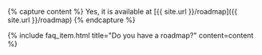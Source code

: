 {% capture content %}
Yes, it is available at [{{ site.url }}/roadmap]({{ site.url }}/roadmap)
{% endcapture %}

{% include faq_item.html 
title="Do you have a roadmap?"
content=content
%}
